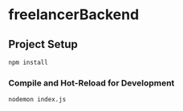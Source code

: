 # freelancerBackend

## Project Setup

```sh
npm install
```

### Compile and Hot-Reload for Development

```sh
nodemon index.js
```
